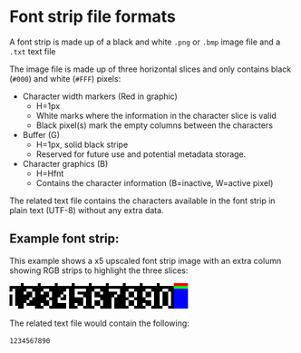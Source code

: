 # Font strip file formats

A font strip is made up of a black and white `.png` or `.bmp` image file and a `.txt` text file

The image file is made up of three horizontal slices and only contains
black (`#000`) and white (`#FFF`) pixels:

-   Character width markers (Red in graphic)
    -   H=1px
    -   White marks where the information in the character slice is valid
    -   Black pixel(s) mark the empty columns between the characters
-   Buffer (G)
    -   H=1px, solid black stripe
    -   Reserved for future use and potential metadata storage.
-   Character graphics (B)
    -   H=Hfnt
    -   Contains the character information (B=inactive, W=active pixel)

The related text file contains the characters available in the font strip in
plain text (UTF-8) without any extra data.

## Example font strip:

This example shows a x5 upscaled font strip image with an extra column showing
RGB strips to highlight the three slices:

![spec_fontstrip_x5](/assets/spec_fntstrip_x5.png)

The related text file would contain the following:

```
1234567890
```